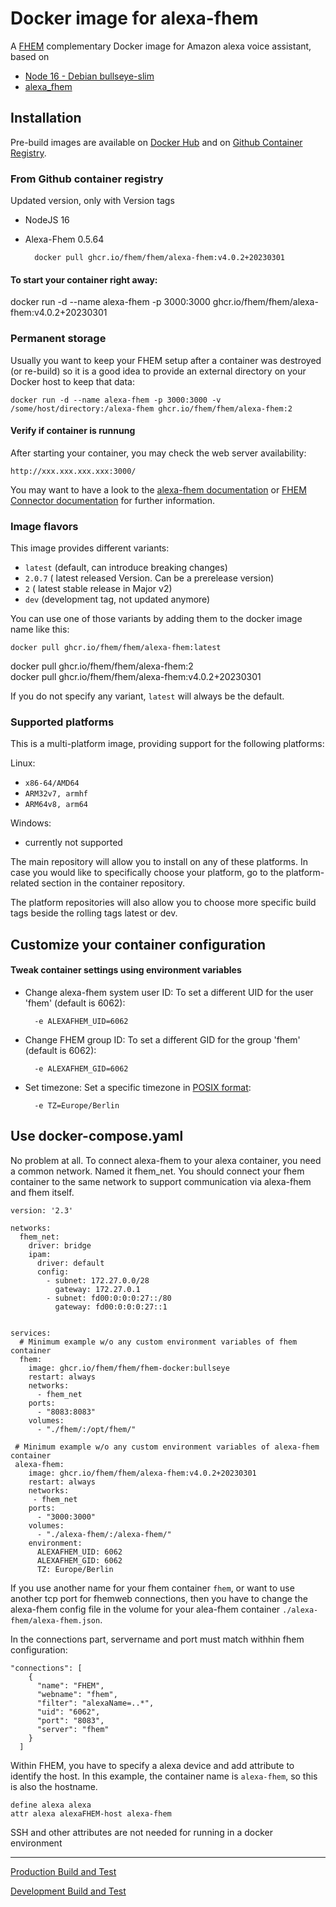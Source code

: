# Docker image for alexa-fhem
A [FHEM](https://fhem.de/) complementary Docker image for Amazon alexa voice assistant, based on 
- [Node 16 - Debian bullseye-slim](https://hub.docker.com/_/node/tags?page=1&name=16-bullseye-slim)
- [alexa_fhem](https://www.npmjs.com/package/alexa-fhem?activeTab=versions)



## Installation
Pre-build images are available on [Docker Hub](https://hub.docker.com/r/fhem/alexa-fhem) and on [Github Container Registry](https://github.com/orgs/fhem/packages/container/package/fhem/alexa-fhem).


### From Github container registry
Updated version, only with Version tags
- NodeJS 16
- Alexa-Fhem 0.5.64

        docker pull ghcr.io/fhem/fhem/alexa-fhem:v4.0.2+20230301

#### To start your container right away:

docker run -d --name alexa-fhem -p 3000:3000 ghcr.io/fhem/fhem/alexa-fhem:v4.0.2+20230301


### Permanent storage
Usually you want to keep your FHEM setup after a container was destroyed (or re-build) so it is a good idea to provide an external directory on your Docker host to keep that data:

    docker run -d --name alexa-fhem -p 3000:3000 -v /some/host/directory:/alexa-fhem ghcr.io/fhem/fhem/alexa-fhem:2 

#### Verify if container is runnung
After starting your container, you may check the web server availability:

	http://xxx.xxx.xxx.xxx:3000/

You may want to have a look to the [alexa-fhem documentation](https://wiki.fhem.de/wiki/Alexa-Fhem) or [FHEM Connector documentation](https://wiki.fhem.de/wiki/FHEM_Connector) for further information.


### Image flavors
This image provides different variants:

- `latest` (default, can introduce breaking changes)
- `2.0.7` ( latest released Version. Can be a prerelease version)
- `2` ( latest stable release in Major v2)
- `dev` (development tag, not updated anymore)

You can use one of those variants by adding them to the docker image name like this:

	docker pull ghcr.io/fhem/fhem/alexa-fhem:latest
  docker pull ghcr.io/fhem/fhem/alexa-fhem:2	
	docker pull ghcr.io/fhem/fhem/alexa-fhem:v4.0.2+20230301

If you do not specify any variant, `latest` will always be the default.

### Supported platforms
This is a multi-platform image, providing support for the following platforms:


Linux:

- `x86-64/AMD64` 
- `ARM32v7, armhf` 
- `ARM64v8, arm64` 


Windows:

- currently not supported


The main repository will allow you to install on any of these platforms.
In case you would like to specifically choose your platform, go to the platform-related section in the container repository.

The platform repositories will also allow you to choose more specific build tags beside the rolling tags latest or dev.


## Customize your container configuration


#### Tweak container settings using environment variables

* Change alexa-fhem system user ID:
	To set a different UID for the user 'fhem' (default is 6062):

		-e ALEXAFHEM_UID=6062

* Change FHEM group ID:
	To set a different GID for the group 'fhem' (default is 6062):

    	-e ALEXAFHEM_GID=6062

* Set timezone:
	Set a specific timezone in [POSIX format](https://en.wikipedia.org/wiki/List_of_tz_database_time_zones):

    	-e TZ=Europe/Berlin

## Use docker-compose.yaml
No problem at all. To connect alexa-fhem to your alexa container, you need a common network.
Named it fhem_net. You should connect your fhem container to the same network to support communication via alexa-fhem and fhem itself.

```
version: '2.3'

networks:
  fhem_net:
    driver: bridge
    ipam:
      driver: default
      config:
        - subnet: 172.27.0.0/28
          gateway: 172.27.0.1
        - subnet: fd00:0:0:0:27::/80
          gateway: fd00:0:0:0:27::1


services:
  # Minimum example w/o any custom environment variables of fhem container
  fhem:
    image: ghcr.io/fhem/fhem/fhem-docker:bullseye
    restart: always
    networks:
      - fhem_net
    ports:
      - "8083:8083"
    volumes:
      - "./fhem/:/opt/fhem/"

 # Minimum example w/o any custom environment variables of alexa-fhem container
 alexa-fhem:
    image: ghcr.io/fhem/fhem/alexa-fhem:v4.0.2+20230301
    restart: always
    networks:
     - fhem_net
    ports:
      - "3000:3000"
    volumes:
      - "./alexa-fhem/:/alexa-fhem/"
    environment:
      ALEXAFHEM_UID: 6062
      ALEXAFHEM_GID: 6062
      TZ: Europe/Berlin
```

If you use another name for your fhem container `fhem`, or want to use another tcp port for fhemweb connections, then you have to change the alexa-fhem config file in the volume for your alea-fhem container `./alexa-fhem/alexa-fhem.json`.

In the connections part, servername and port must match withhin fhem configuration:
```
"connections": [
    {
      "name": "FHEM",
      "webname": "fhem",
      "filter": "alexaName=..*",
      "uid": "6062",
      "port": "8083",
      "server": "fhem"
    }
  ]
```


Within FHEM, you have to specify a alexa device and add attribute to identify the host. In this example, the container name is `alexa-fhem`, so this is also the hostname.

```
define alexa alexa
attr alexa alexaFHEM-host alexa-fhem
```

SSH and other attributes are not needed for running in a docker environment

___
[Production Build and Test](https://github.com/fhem/fhem/alexa-fhem-docker/workflows/Build%20and%20Test/badge.svg?branch=master)

[Development Build and Test](https://github.com/fhem/fhem/alexa-fhem-docker/workflows/Build%20and%20Test/badge.svg?branch=dev)
